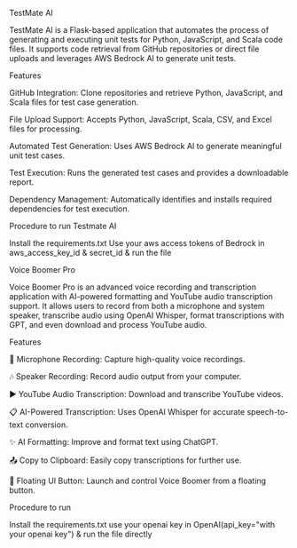 TestMate AI

TestMate AI is a Flask-based application that automates the process of generating and executing unit tests for Python, JavaScript, and Scala code files. It supports code retrieval from GitHub repositories or direct file uploads and leverages AWS Bedrock AI to generate unit tests.

Features

GitHub Integration: Clone repositories and retrieve Python, JavaScript, and Scala files for test case generation.

File Upload Support: Accepts Python, JavaScript, Scala, CSV, and Excel files for processing.

Automated Test Generation: Uses AWS Bedrock AI to generate meaningful unit test cases.

Test Execution: Runs the generated test cases and provides a downloadable report.

Dependency Management: Automatically identifies and installs required dependencies for test execution.




Procedure to run Testmate AI 

Install the requirements.txt 
Use your aws access tokens of Bedrock  in aws_access_key_id & secret_id & run the file 




Voice Boomer Pro

Voice Boomer Pro is an advanced voice recording and transcription application with AI-powered formatting and YouTube audio transcription support. It allows users to record from both a microphone and system speaker, transcribe audio using OpenAI Whisper, format transcriptions with GPT, and even download and process YouTube audio.

Features

🎤 Microphone Recording: Capture high-quality voice recordings.

🎶 Speaker Recording: Record audio output from your computer.

▶️ YouTube Audio Transcription: Download and transcribe YouTube videos.

📋 AI-Powered Transcription: Uses OpenAI Whisper for accurate speech-to-text conversion.

✨ AI Formatting: Improve and format text using ChatGPT.

📤 Copy to Clipboard: Easily copy transcriptions for further use.

📌 Floating UI Button: Launch and control Voice Boomer from a floating button.


Procedure to run

Install the requirements.txt 
use your openai key in  OpenAI(api_key="with your openai key") & run the file directly 